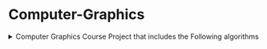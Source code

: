 # Computer-Graphics


<details>
  <summary>Computer Graphics Course Project that includes the Following algorithms</summary>



### Main Form 
-----

![](https://github.com/Rowida46/Machine-Learning/blob/master/All_Algo.png)


### Select one of the Following algorithms



  - If **Elips** & **Rotation** & ** Scaling** & Transformation selected : 
  
  ![](https://github.com/Rowida46/Machine-Learning/blob/master/elips.png)
